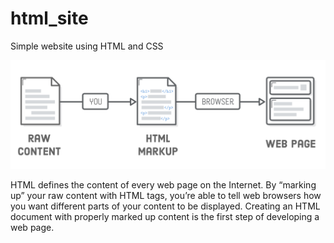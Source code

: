 # html_site
Simple website using HTML and CSS

<img src="https://raw.githubusercontent.com/madhusmita1307/html_site/master/html.png">

HTML defines the content of every web page on the Internet. By “marking up” your raw content with HTML tags, you’re able to tell web browsers how you want different parts of your content to be displayed. Creating an HTML document with properly marked up content is the first step of developing a web page.
